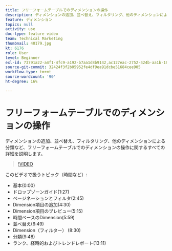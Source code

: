 ```yaml
---
title: フリーフォームテーブルでのディメンションの操作
description: ディメンションの追加、並べ替え、フィルタリング、他のディメンションによる分類など、フリーフォームテーブルでのディメンションの操作に関するすべての詳細を説明します。
feature: ディメンション
topics: null
activity: use
doc-type: feature video
team: Technical Marketing
thumbnail: 40179.jpg
kt: 6176
role: User
level: Beginner
exl-id: 73791a22-a4f1-4fc9-a192-b7aa1d8b9142,ac127eac-2752-424b-aa1b-18a9688d42db,ac127eac-2752-424b-aa1b-18a9688d42db,73791a22-a4f1-4fc9-a192-b7aa1d8b9142
source-git-commit: 32424f3f2b05952fe4df9ea91dcbe51684cee905
workflow-type: tm+mt
source-wordcount: '90'
ht-degree: 16%

---
```


# フリーフォームテーブルでのディメンションの操作

ディメンションの追加、並べ替え、フィルタリング、他のディメンションによる分類など、フリーフォームテーブルでのディメンションの操作に関するすべての詳細を説明します。

>[!VIDEO](https://video.tv.adobe.com/v/40179/?quality=12&learn=on)

このビデオで扱うトピック（時間など）:

* 基本(0:00)
* ドロップゾーンガイド(1:27)
* ページネーションとフィルタ(2:45)
* Dimension項目の追加(4:30)
* Dimension項目のプレビュー(5:15)
* 時間ベースのDimension(5:59)
* 並べ替え(6:49)
* Dimension（フィルター） (8:30)
* 分類(9:48)
* ランク、経時的およびトレンドレポート(13:11)
